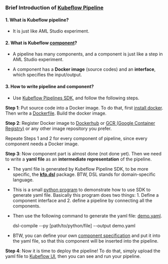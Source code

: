 
### Brief Introduction of [Kubeflow Pipeline](https://www.kubeflow.org/docs/pipelines/pipelines-overview/)

#### 1. What is Kubeflow pipeline?
* It is just like AML Studio experiment.


#### 2. What is Kubeflow [component](https://www.kubeflow.org/docs/pipelines/concepts/component/)?
* A pipeline has many components, and a component is just like a step in AML Studio experiment.

* A component has a **Docker image** (source codes) and an **interface**, which specifies the input/output.

#### 3. How to write pipeline and component?
* Use [Kubeflow Pipelines SDK](https://www.kubeflow.org/docs/pipelines/sdk/), and follow the following steps.

**Step 1**: Put source code into a Docker image. To do that, first [install docker](https://docs.docker.com/docker-for-windows/install/). Then write a [Dockerfile](https://docs.docker.com/develop/develop-images/dockerfile_best-practices/). Build the docker image. 

**Step 2**: Register Docker image to [Dockerhub](https://cloud.docker.com/u/guobowen1990/repository/docker/guobowen1990/cnn-demo) or [GCR (Google Container Registry)](https://console.cloud.google.com/gcr/images/kubeflow-trial-241202?project=kubeflow-trial-241202&folder&organizationId) or any other image repository you prefer.

Repeate Steps 1 and 2 for every component of pipeline, since every component needs a Docker image.

**Step 3**: Now component part is almost done (not done yet). Then we need to write a **yaml file** as an **intermediate representation** of the pipeline.

* The yaml file is generated by Kubeflow Pipeline SDK, to be more specific, the [**kfp.dsl**](https://www.kubeflow.org/docs/pipelines/sdk/dsl-overview/) package. BTW, DSL stands for domain-specific language.
   
* This is a small [python program](https://github.com/Bowen-Guo/learn-kubeflow/blob/master/sequential.py) to demonstrate how to use SDK to generate yaml file. Basically this program does two things: 1. Define a component interface and 2. define a pipeline by connecting all the components.

* Then use the following command to generate the yaml file: [demo.yaml](https://github.com/Bowen-Guo/learn-kubeflow/blob/master/demo.yaml).

    dsl-compile --py [path/to/python/file] --output demo.yaml

* BTW, you can define your own [component specification](https://www.kubeflow.org/docs/pipelines/reference/component-spec/) and put it into the yaml file, so that this component will be inserted into the pipeline. 

**Step 4**: Now it is time to deploy the pipeline! To do that, simply upload the yaml file to [Kubeflow UI](https://www.kubeflow.org/docs/pipelines/pipelines-quickstart/), then you can see and run your pipeline.
